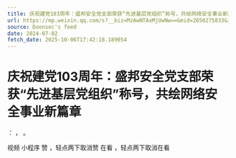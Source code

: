 ```yaml
---
title: 庆祝建党103周年：盛邦安全党支部荣获“先进基层党组织”称号，共绘网络安全事业新篇章
url: https://mp.weixin.qq.com/s?__biz=MzAwNTAxMjUwNw==&mid=2650275833&idx=1&sn=00a6cfada5feadd714ac4d341e6d0753
source: Doonsec's feed
date: 2024-07-02
fetch_date: 2025-10-06T17:42:18.189054
---
```


# 庆祝建党103周年：盛邦安全党支部荣获“先进基层党组织”称号，共绘网络安全事业新篇章

：
，
。

视频
小程序
赞
，轻点两下取消赞
在看
，轻点两下取消在看
